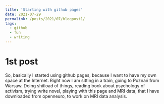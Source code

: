 ```yaml
---
title: 'Starting with github pages'
date: 2021-07-29
permalink: /posts/2021/07/blogpost1/
tags:
  - github
  - fun
  - writing
---
```


1st post
======


So, basically I started using github pages, because I want to have my own space at the Internet. Right now I am sitting in a train, going to Poznań from Warsaw. Doing shitload of things, reading book about psychology of activism, trying write novel, playing with this page and MRI data, that I have downloaded from openneuro, to work on MRI data analysis.
